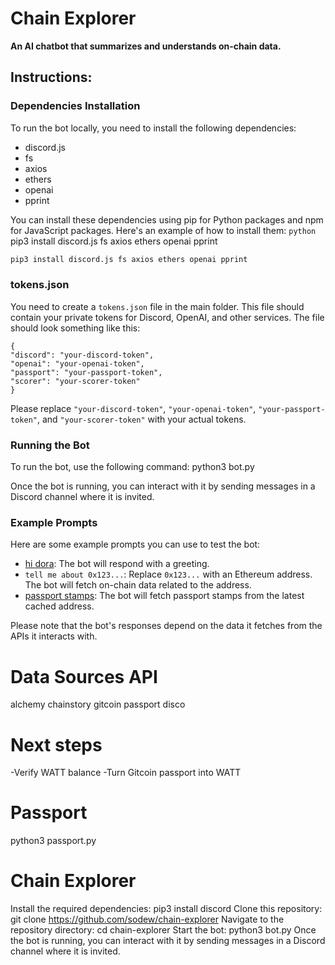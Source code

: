 # Chain Explorer

**An AI chatbot that summarizes and understands on-chain data.**

## Instructions:

### Dependencies Installation

To run the bot locally, you need to install the following dependencies:

- discord.js
- fs
- axios
- ethers
- openai
- pprint

You can install these dependencies using pip for Python packages and npm for JavaScript packages. Here's an example of how to install them:
```python```
pip3 install discord.js fs axios ethers openai pprint
```python
pip3 install discord.js fs axios ethers openai pprint
```

### tokens.json

You need to create a `tokens.json` file in the main folder. This file should contain your private tokens for Discord, OpenAI, and other services. The file should look something like this:
```
{
"discord": "your-discord-token",
"openai": "your-openai-token",
"passport": "your-passport-token",
"scorer": "your-scorer-token"
}
```


Please replace `"your-discord-token"`, `"your-openai-token"`, `"your-passport-token"`, and `"your-scorer-token"` with your actual tokens.

### Running the Bot

To run the bot, use the following command:
python3 bot.py


Once the bot is running, you can interact with it by sending messages in a Discord channel where it is invited.

### Example Prompts

Here are some example prompts you can use to test the bot:

- [hi dora](file:///Users/sophiadew/CODE/chain-explorer/demo.py#215%2C40-215%2C40): The bot will respond with a greeting.
- `tell me about 0x123...`: Replace `0x123...` with an Ethereum address. The bot will fetch on-chain data related to the address.
- [passport stamps](file:///Users/sophiadew/CODE/chain-explorer/demo.py#288%2C13-288%2C13): The bot will fetch passport stamps from the latest cached address.

Please note that the bot's responses depend on the data it fetches from the APIs it interacts with.

# Data Sources API
alchemy
chainstory
gitcoin passport
disco
 
# Next steps
-Verify WATT balance
-Turn Gitcoin passport into WATT

# Passport
python3 passport.py

# Chain Explorer
Install the required dependencies:
pip3 install discord
Clone this repository:
git clone https://github.com/sodew/chain-explorer
Navigate to the repository directory:
cd chain-explorer
Start the bot:
python3 bot.py
Once the bot is running, you can interact with it by sending messages in a Discord channel where it is invited.


